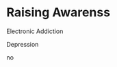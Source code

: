 # Raising Awarenss
Electronic Addiction






























































































































































































































































































































































































































































































































































































































































































































































































































































































































































































































































































































































































































































































































































































































































































































































































































































































































































































































































































































































































































































































































































































































































































































































































































































































































































































































































































































































































































































































































































































































































































































































































































































































































































































































































































































































































































































































































































































































































































































































































































































































































































































































































































































































































































































































































































































































































































































































































































































































































































































































































































































































































































































































































































































































































































































































































































































































































































































































































































































































































































































































































































































































































































































































































Depression






















































































































































































































































































































































































































































































































































































































































































































































































































































































































































































































































































































































































































































































































































































































































































































































































































































































































































































































































































































































































































































































































































































































































































































































































































































































































































































































































































































































































































































































































































































































































































































































































































































































































































































































































































































































































































































































































































































































































































































































































































































































no
